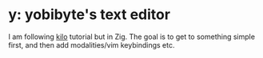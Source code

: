 # y: yobibyte's text editor

I am following [kilo](https://viewsourcecode.org/snaptoken/kilo/index.html) tutorial but in Zig.
The goal is to get to something simple first, and then add modalities/vim keybindings etc.
